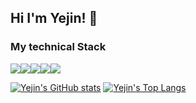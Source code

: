 ## Hi I'm Yejin! 🐥

### My technical Stack
<div style="display:flex; flex-direction:row;">
<img src="https://img.shields.io/badge/python-3776AB?style=flat-square&logo=python&logoColor=white"> 
<img src="https://img.shields.io/badge/c++-00599C?style=flat-square&logo=cplusplus&logoColor=white"> 
<img src="https://img.shields.io/badge/flutter-02569B?style=flat-square&logo=flutter&logoColor=white"> 
<img src="https://img.shields.io/badge/django-092E20?style=flat-square&logo=django&logoColor=white"> 
<img src="https://img.shields.io/badge/git-F05032?style=flat-square&logo=git&logoColor=white">
</div>

[![Yejin's GitHub stats](https://github-readme-stats.vercel.app/api?username=yeahjin&include_all_commits=true&theme=nord&hide_border=true&count_private=true)](https://github.com/yeahjin/github-readme-stats)
[![Yejin's Top Langs](https://github-readme-stats.vercel.app/api/top-langs/?username=yeahjin&layout=donut-vertical)](https://github.com/anuraghazra/github-readme-stats)
<!--
**yeahjin/yeahjin** is a ✨ _special_ ✨ repository because its `README.md` (this file) appears on your GitHub profile.

Here are some ideas to get you started:

- 🔭 I’m currently working on ...
- 🌱 I’m currently learning ...
- 👯 I’m looking to collaborate on ...
- 🤔 I’m looking for help with ...
- 💬 Ask me about ...
- 📫 How to reach me: ...
- 😄 Pronouns: ...
- ⚡ Fun fact: ...
-->

